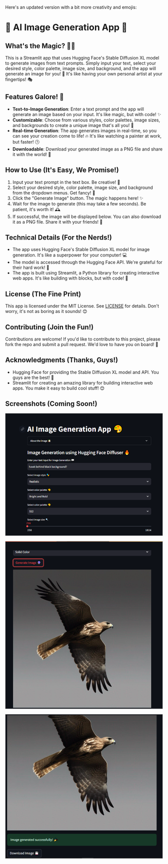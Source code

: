 Here's an updated version with a bit more creativity and emojis:

# **🎨 AI Image Generation App 🤩**

## **What's the Magic? 🧙‍♂️**

This is a Streamlit app that uses Hugging Face's Stable Diffusion XL model to generate images from text prompts. Simply input your text, select your desired style, color palette, image size, and background, and the app will generate an image for you! 📸 It's like having your own personal artist at your fingertips! 🎭

## **Features Galore! 🎉**

- **Text-to-Image Generation**: Enter a text prompt and the app will generate an image based on your input. It's like magic, but with code! ✨
- **Customizable**: Choose from various styles, color palettes, image sizes, and backgrounds to create a unique image that's all you! 🎨
- **Real-time Generation**: The app generates images in real-time, so you can see your creation come to life! 🔥 It's like watching a painter at work, but faster! 🕒
- **Downloadable**: Download your generated image as a PNG file and share it with the world! 📱

## **How to Use (It's Easy, We Promise!)**

1. Input your text prompt in the text box. Be creative! 📝
2. Select your desired style, color palette, image size, and background from the dropdown menus. Get fancy! 💃
3. Click the "Generate Image" button. The magic happens here! ✨
4. Wait for the image to generate (this may take a few seconds). Be patient, it's worth it! 🕰️
5. If successful, the image will be displayed below. You can also download it as a PNG file. Share it with your friends! 🤩

## **Technical Details (For the Nerds!)**

- The app uses Hugging Face's Stable Diffusion XL model for image generation. It's like a superpower for your computer! 💻
- The model is accessed through the Hugging Face API. We're grateful for their hard work! 🙏
- The app is built using Streamlit, a Python library for creating interactive web apps. It's like building with blocks, but with code! 🧮

## **License (The Fine Print)**

This app is licensed under the MIT License. See [LICENSE](LICENSE) for details. Don't worry, it's not as boring as it sounds! 😊

## **Contributing (Join the Fun!)**

Contributions are welcome! If you'd like to contribute to this project, please fork the repo and submit a pull request. We'd love to have you on board! 🚀

## **Acknowledgments (Thanks, Guys!)**

- Hugging Face for providing the Stable Diffusion XL model and API. You guys are the best! 🙌
- Streamlit for creating an amazing library for building interactive web apps. You make it easy to build cool stuff! 😊

## **Screenshots (Coming Soon!)**

![starter](pic1.png)

![demo1](pic2.png)

![download](pic3.png)
